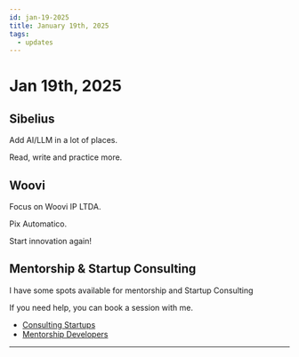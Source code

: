 ```yaml
---
id: jan-19-2025
title: January 19th, 2025
tags:
  - updates
---
```


# Jan 19th, 2025

## Sibelius

Add AI/LLM in a lot of places.

Read, write and practice more.

## Woovi

Focus on Woovi IP LTDA.

Pix Automatico.

Start innovation again!

## Mentorship & Startup Consulting

I have some spots available for mentorship and Startup Consulting

If you need help, you can book a session with me.

- [Consulting Startups](../../../paid-consulting-startups.mdx)
- [Mentorship Developers](../../../paid-mentorship-developers.mdx)

---
